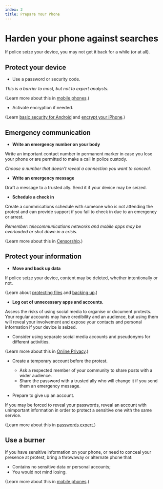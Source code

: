 ```yaml
---
index: 2
title: Prepare Your Phone
---
```

# Harden your phone against searches 

If police seize your device, you may not get it back for a while (or at all).

## Protect your device

*   Use a password or security code. 

_This is a barrier to most, but not to expert analysts._

(Learn more about this in [mobile phones](umbrella://communications/mobile-phones).)

*   Activate encryption if needed.  

(Learn [basic security for Android](umbrella://tools/other/s_android.md) and [encrypt your iPhone](umbrella://tools/encryption/s_encrypt-your-iphone.md).)

## Emergency communication

*	**Write an emergency number on your body** 

Write an important contact number in permanent marker in case you lose your phone or are permitted to make a call in police custody.

*Choose a number that doesn't reveal a connection you want to conceal.*

*	**Write an emergency message**

Draft a message to a trusted ally. Send it if your device may be seized. 

*	**Schedule a check in**

Create a commnications schedule with someone who is not attending the protest and can provide support if you fail to check in due to an emergency or arrest.

_Remember: telecommunications networks and mobile apps may be overloaded or shut down in a crisis._

(Learn more about this in [Censorship](umbrella://communications/censorship/beginner).)

## Protect your information

*	**Move and back up data** 

If police seize your device, content may be deleted, whether intentionally or not.

(Learn about [protecting files](umbrella://information/protecting-files) and [backing up](umbrella://information/backing-up).) 

*	**Log out of unnecessary apps and accounts.**

Assess the risks of using social media to organise or document protests. Your regular accounts may have credibility and an audience, but using them will reveal your involvement and expose your contacts and personal information if your device is seized.  

*	Consider using separate social media accounts and pseudonyms for different activities. 

(Learn more about this in [Online Privacy](umbrella://communications/online-privacy/beginner).)

*	Create a temporary account before the protest. 

	*	Ask a respected member of your community to share posts with a wider audience.   
    *	Share the password with a trusted ally who will change it if you send them an emergency message. 
    
*	Prepare to give up an account.

If you may be forced to reveal your passwords, reveal an account with unimportant information in order to protect a sensitive one with the same service.     

(Learn more about this in [passwords expert](umbrella://information/passwords/expert).)

## Use a burner

If you have sensitive information on your phone, or need to conceal your presence at protest, bring a throwaway or alternate phone that:

*	Contains no sensitive data or personal accounts;
*	You would not mind losing. 

(Learn more about this in [mobile phones](umbrella://communications/mobile-phones).)